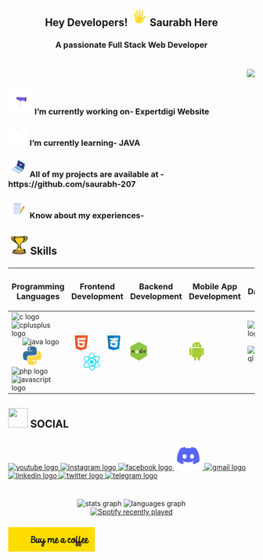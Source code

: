 <h2 align="center">Hey Developers! <img src="https://github.com/GitCraft-207/Github-Customize-Readme-Items/blob/main/Animation%20-%201734179129535.gif" width="40" height="40" />Saurabh Here</h2>

### 

<h3 align="center">A passionate Full Stack Web Developer</h3>

###

<br clear="both">

<div align="right">
  <img src="https://visitor-badge.laobi.icu/badge?page_id=saurabh-207.saurabh-207&left_color=teal&right_color=brown"  />
</div>

###

<h3 align="left"><img src="https://github.com/GitCraft-207/Github-Customize-Readme-Items/blob/main/Telescope.gif" width="50" height="50" /> I’m currently working on- Expertdigi Website<br><br><img src="https://github.com/GitCraft-207/Github-Customize-Readme-Items/blob/main/Plant.gif" width="40" height="40" /> I’m currently learning- JAVA<br><br><img src="https://github.com/GitCraft-207/Github-Customize-Readme-Items/blob/main/Laptop.gif" width="40" height="40" /> All of my projects are available at -https://github.com/saurabh-207<br><br><img src="https://github.com/GitCraft-207/Github-Customize-Readme-Items/blob/main/Page.gif" width="40" height="40" /> Know about my experiences-</h3>

###

<h2 align="left"> <img src="https://github.com/GitCraft-207/Github-Customize-Readme-Items/blob/main/trophy.gif" width="40" height="40" /> Skills</h2>

###
<body>
    <table>
        <thead>
            <tr>
                <th><h3>Programming Languages</h3></th>
                <th><h3>Frontend Development</h3></th>
                <th><h3>Backend Development</h3></th>
                <th><h3>Mobile App Development</h3></th>
                <th><h3>Database</h3></th>
                <th><h3>Software</h3></th>
            </tr>
        </thead>
        <tbody>
            <tr>
                <td>
                    <div align="left">
                        <img src="https://cdn.jsdelivr.net/gh/devicons/devicon/icons/c/c-original.svg" height="40" alt="c logo" />
                        <img width="18" />
                        <img src="https://cdn.jsdelivr.net/gh/devicons/devicon/icons/cplusplus/cplusplus-original.svg" height="40" alt="cplusplus logo" />
                        <img width="18" />
                        <img src="https://cdn.jsdelivr.net/gh/devicons/devicon/icons/java/java-original.svg" height="40" alt="java logo" />
                        <img width="18" />
                        <img src="https://github.com/GitCraft-207/Github-Customize-Readme-Items/blob/main/Python.gif" height="40" alt="python logo" />
                        <img width="18" />
                        <img src="https://cdn.jsdelivr.net/gh/devicons/devicon/icons/php/php-original.svg" height="40" alt="php logo" />
                        <img width="18" />
                        <img src="https://user-images.githubusercontent.com/74038190/212257454-16e3712e-945a-4ca2-b238-408ad0bf87e6.gif" height="40" alt="javascript logo" />
                    </div>
                </td>
                <td>
                    <div align="left">
                        <img src="https://github.com/GitCraft-207/Github-Customize-Readme-Items/blob/main/HTML.gif" height="40" alt="html5 logo" />
                        <img width="18" />
                        <img src="https://github.com/GitCraft-207/Github-Customize-Readme-Items/blob/main/css.gif" height="40" alt="css3 logo" />
                        <img width="18" />
                        <img src="https://github.com/GitCraft-207/Github-Customize-Readme-Items/blob/main/React.gif" height="40" alt="react logo" />
                    </div>
                </td>
                <td>
                    <div align="left">
                        <img src="https://github.com/GitCraft-207/Github-Customize-Readme-Items/blob/main/Node.gif" height="40" alt="nodejs logo" />
                    </div>
                </td>
                <td>
                    <div align="left">
                        <img src="https://github.com/GitCraft-207/Github-Customize-Readme-Items/blob/main/Android.gif" height="40" alt="androidstudio logo" />
                    </div>
                </td>
                <td>
                    <div align="left">
                        <img src="https://cdn.jsdelivr.net/gh/devicons/devicon/icons/mysql/mysql-original.svg" height="40" alt="mysql logo" />
                        <img width="18" />
                        <img src="https://cdn.jsdelivr.net/gh/devicons/devicon/icons/postgresql/postgresql-original.svg" height="40" alt="postgresql logo" />
                        <img width="18" />
                        <img src="https://github.com/GitCraft-207/Github-Customize-Readme-Items/blob/main/Mongodb.gif" height="40" alt="mongodb logo" />
                    </div>
                </td>
                <td>
                    <div align="left">
                        <img src="https://github.com/GitCraft-207/Github-Customize-Readme-Items/blob/main/VSCode.gif" height="40" alt="visualstudio logo" />
                        <img width="18" />
                        <img src="https://github.com/GitCraft-207/Github-Customize-Readme-Items/blob/main/Github.gif" height="40" alt="github logo" />
                        <img width="18" />
                        <img src="https://github.com/GitCraft-207/Github-Customize-Readme-Items/blob/main/Git.gif" height="40" alt="git logo" />
                    </div>
                </td>
            </tr>
        </tbody>
    </table>
</body>

<h2 align="left"> <img src="https://i.giphy.com/media/v1.Y2lkPTc5MGI3NjExcmFwa3l6MzRhOWoyaHN0NXhtNnd1emE2ZHdrN2s5cG9ydDZjejB1OCZlcD12MV9pbnRlcm5hbF9naWZfYnlfaWQmY3Q9cw/chWLik9uddHFYRFEeu/giphy.gif" width="40" height="40" /> SOCIAL</h2>

###

<div align="left">
  <a href="https://youtube.com/@rider.207" target="_blank">
    <img src="https://raw.githubusercontent.com/maurodesouza/profile-readme-generator/master/src/assets/icons/social/youtube/default.svg" width="58" height="40" alt="youtube logo"  />
  </a>
  <a href="https://instagram.com/rider_official_207" target="_blank">
    <img src="https://raw.githubusercontent.com/maurodesouza/profile-readme-generator/master/src/assets/icons/social/instagram/default.svg" width="58" height="40" alt="instagram logo"  />
  </a>
  <a href="https://facebook.com/saurabh.matane" target="_blank">
    <img src="https://raw.githubusercontent.com/maurodesouza/profile-readme-generator/master/src/assets/icons/social/facebook/default.svg" width="58" height="40" alt="facebook logo"  />
  </a>
  <a href="https://discord.gg/768788849165074462" target="blank">
    <img src="https://github.com/GitCraft-207/Github-Customize-Readme-Items/blob/main/Discord.gif" width="58" height="58" alt="discord logo"  />
  </a>
  <a href="saurabhmatane207@gmail.com" target="_blank">
    <img src="https://raw.githubusercontent.com/maurodesouza/profile-readme-generator/master/src/assets/icons/social/gmail/default.svg" width="58" height="40" alt="gmail logo"  />
  </a>
  <a href="https://linkedin.com/in/saurabh-matane-r500207" target="_blank">
    <img src="https://raw.githubusercontent.com/maurodesouza/profile-readme-generator/master/src/assets/icons/social/linkedin/default.svg" width="58" height="40" alt="linkedin logo"  />
  </a>
  <a href="https://x.com/saurabhmatane?s=11" target="_blank">
    <img src="https://raw.githubusercontent.com/maurodesouza/profile-readme-generator/master/src/assets/icons/social/twitter/default.svg" width="58" height="40" alt="twitter logo"  />
  </a>
  <a href="https://t.me/riderofficial207" target="_blank">
    <img src="https://raw.githubusercontent.com/maurodesouza/profile-readme-generator/master/src/assets/icons/social/telegram/default.svg" width="58" height="40" alt="telegram logo"  />
  </a>
</div>

###

<br clear="both">

<div align="center">
  <img src="https://github-readme-stats.vercel.app/api?username=saurabh-207&hide_title=false&hide_rank=false&show_icons=true&include_all_commits=true&count_private=true&disable_animations=false&theme=dark&locale=en&hide_border=false" height="150" alt="stats graph"  />
  <img src="https://github-readme-stats.vercel.app/api/top-langs?username=saurabh-207&locale=en&hide_title=false&layout=compact&card_width=320&langs_count=10&theme=dark&hide_border=false" height="155" alt="languages graph"  />
</div>


<div align="center">
  <a href="https://open.spotify.com/user/31ykaerkry2qca2m4c4vyxkoiali" target="_blank">
    <img src="https://spotify-recently-played-readme.vercel.app/api?user=31ykaerkry2qca2m4c4vyxkoiali&count=1&unique=true" alt="Spotify recently played"  />
  </a>
</div>

###
<a href="https://buymeacoffee.com/rider207" target="_blank">
<img align="left" height="50" src="https://raw.githubusercontent.com/saurabh-207/saurabh-207/refs/heads/main/Buymeacoffee(gif).gif"  />
</a>

###
